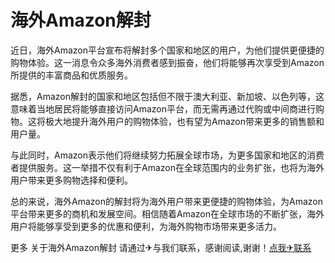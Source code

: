 # 海外Amazon解封

近日，海外Amazon平台宣布将解封多个国家和地区的用户，为他们提供更便捷的购物体验。这一消息令众多海外消费者感到振奋，他们将能够再次享受到Amazon所提供的丰富商品和优质服务。

据悉，Amazon解封的国家和地区包括但不限于澳大利亚、新加坡、以色列等，这意味着当地居民将能够直接访问Amazon平台，而无需再通过代购或中间商进行购物。这将极大地提升海外用户的购物体验，也有望为Amazon带来更多的销售额和用户量。

与此同时，Amazon表示他们将继续努力拓展全球市场，为更多国家和地区的消费者提供服务。这一举措不仅有利于Amazon在全球范围内的业务扩张，也将为海外用户带来更多购物选择和便利。

总的来说，海外Amazon的解封将为海外用户带来更便捷的购物体验，为Amazon平台带来更多的商机和发展空间。相信随着Amazon在全球市场的不断扩张，海外用户将能够享受到更多的优惠和便利，为海外购物市场带来更多活力。

更多 关于海外Amazon解封 请通过✈与我们联系，感谢阅读,谢谢！[点我✈联系](https://ads.k02.cc)